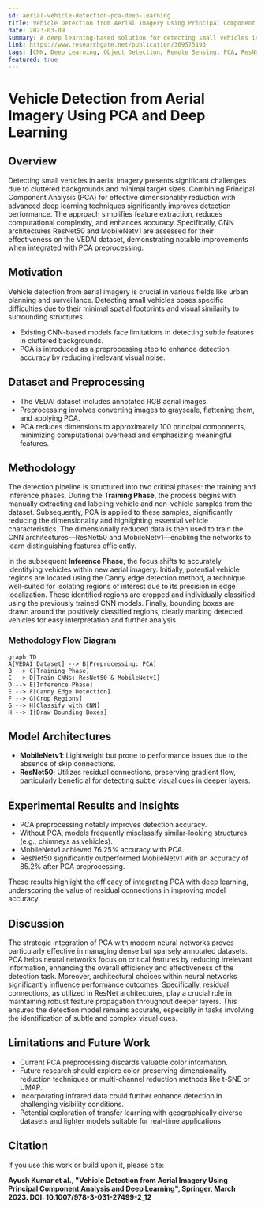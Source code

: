 ```yaml
---
id: aerial-vehicle-detection-pca-deep-learning
title: Vehicle Detection from Aerial Imagery Using Principal Component Analysis and Deep Learning
date: 2023-03-09
summary: A deep learning-based solution for detecting small vehicles in aerial imagery using PCA-driven dimensionality reduction and CNN architectures, tested on the VEDAI dataset.
link: https://www.researchgate.net/publication/369575193
tags: [CNN, Deep Learning, Object Detection, Remote Sensing, PCA, ResNet50, MobileNet]
featured: true
---
```


# Vehicle Detection from Aerial Imagery Using PCA and Deep Learning

## Overview

Detecting small vehicles in aerial imagery presents significant challenges due to cluttered backgrounds and minimal target sizes. Combining Principal Component Analysis (PCA) for effective dimensionality reduction with advanced deep learning techniques significantly improves detection performance. The approach simplifies feature extraction, reduces computational complexity, and enhances accuracy. Specifically, CNN architectures ResNet50 and MobileNetv1 are assessed for their effectiveness on the VEDAI dataset, demonstrating notable improvements when integrated with PCA preprocessing.

## Motivation

Vehicle detection from aerial imagery is crucial in various fields like urban planning and surveillance. Detecting small vehicles poses specific difficulties due to their minimal spatial footprints and visual similarity to surrounding structures.

* Existing CNN-based models face limitations in detecting subtle features in cluttered backgrounds.
* PCA is introduced as a preprocessing step to enhance detection accuracy by reducing irrelevant visual noise.

## Dataset and Preprocessing

* The VEDAI dataset includes annotated RGB aerial images.
* Preprocessing involves converting images to grayscale, flattening them, and applying PCA.
* PCA reduces dimensions to approximately 100 principal components, minimizing computational overhead and emphasizing meaningful features.

## Methodology

The detection pipeline is structured into two critical phases: the training and inference phases. During the **Training Phase**, the process begins with manually extracting and labeling vehicle and non-vehicle samples from the dataset. Subsequently, PCA is applied to these samples, significantly reducing the dimensionality and highlighting essential vehicle characteristics. The dimensionally reduced data is then used to train the CNN architectures—ResNet50 and MobileNetv1—enabling the networks to learn distinguishing features efficiently.

In the subsequent **Inference Phase**, the focus shifts to accurately identifying vehicles within new aerial imagery. Initially, potential vehicle regions are located using the Canny edge detection method, a technique well-suited for isolating regions of interest due to its precision in edge localization. These identified regions are cropped and individually classified using the previously trained CNN models. Finally, bounding boxes are drawn around the positively classified regions, clearly marking detected vehicles for easy interpretation and further analysis.

### Methodology Flow Diagram

```mermaid
graph TD
A[VEDAI Dataset] --> B[Preprocessing: PCA]
B --> C[Training Phase]
C --> D[Train CNNs: ResNet50 & MobileNetv1]
D --> E[Inference Phase]
E --> F[Canny Edge Detection]
F --> G[Crop Regions]
G --> H[Classify with CNN]
H --> I[Draw Bounding Boxes]
```

## Model Architectures

* **MobileNetv1**: Lightweight but prone to performance issues due to the absence of skip connections.
* **ResNet50**: Utilizes residual connections, preserving gradient flow, particularly beneficial for detecting subtle visual cues in deeper layers.

## Experimental Results and Insights

* PCA preprocessing notably improves detection accuracy.
* Without PCA, models frequently misclassify similar-looking structures (e.g., chimneys as vehicles).
* MobileNetv1 achieved 76.25% accuracy with PCA.
* ResNet50 significantly outperformed MobileNetv1 with an accuracy of 85.2% after PCA preprocessing.

These results highlight the efficacy of integrating PCA with deep learning, underscoring the value of residual connections in improving model accuracy.

## Discussion

The strategic integration of PCA with modern neural networks proves particularly effective in managing dense but sparsely annotated datasets. PCA helps neural networks focus on critical features by reducing irrelevant information, enhancing the overall efficiency and effectiveness of the detection task. Moreover, architectural choices within neural networks significantly influence performance outcomes. Specifically, residual connections, as utilized in ResNet architectures, play a crucial role in maintaining robust feature propagation throughout deeper layers. This ensures the detection model remains accurate, especially in tasks involving the identification of subtle and complex visual cues.

## Limitations and Future Work

* Current PCA preprocessing discards valuable color information.
* Future research should explore color-preserving dimensionality reduction techniques or multi-channel reduction methods like t-SNE or UMAP.
* Incorporating infrared data could further enhance detection in challenging visibility conditions.
* Potential exploration of transfer learning with geographically diverse datasets and lighter models suitable for real-time applications.


## Citation

If you use this work or build upon it, please cite:

**Ayush Kumar et al., "Vehicle Detection from Aerial Imagery Using Principal Component Analysis and Deep Learning", Springer, March 2023. DOI: 10.1007/978-3-031-27499-2_12**

